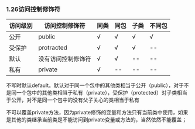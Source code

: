 ### 1.26访问控制修饰符

| 访问级别 | 访问控制修饰符     | 同类 | 同包 | 子类 | 不同包 |
| -------- | ------------------ | ---- | ---- | ---- | ------ |
| 公开     | public             | √    | √    | √    | √      |
| 受保护   | protracted         | √    | √    | √    | --     |
| 默认     | 没有访问控制修饰符 | √    | √    | --   | --     |
| 私有     | private            | √    | --   | --   | --     |

不写时默认default。默认对于同一个包中的其他类相当于公开（public），对于不是同一个包中的其他类相当于私有（private），受保护（protected）对子类相当于公开，对不是同一个包中的没有父子关心的类相当于私有

不可以覆盖private方法，因为private修饰的变量和方法只有当前类中使用，如果是其他的类继承当前类是不能访问到private变量或方法的，当然依然不能覆盖；
